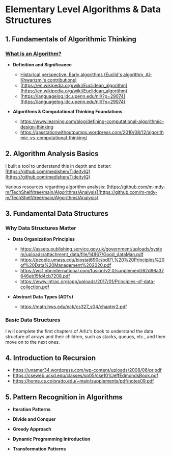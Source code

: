 # Elementary Level Algorithms & Data Structures

## 1. **Fundamentals of Algorithmic Thinking**

### [What is an Algorithm?](../my-articles/Algorithm/What%20is%20the%20algorithm-2?.md)

- **Definition and Significance**

  - [Historical perspective: Early algorithms (Euclid's algorithm, Al-Khwarizmi's contributions)](https://quantumzeitgeist.com/the-secret-life-of-algorithms-how-ancient-mathematical-ideas-power-modern-computing/)
  - [https://en.wikipedia.org/wiki/Euclidean_algorithm](https://en.wikipedia.org/wiki/Euclidean_algorithm)
  - [https://languagelog.ldc.upenn.edu/nll/?p=29074](https://languagelog.ldc.upenn.edu/nll/?p=29074)

- **Algorithms & Computational Thinking Foundations**
  - https://www.learning.com/blog/defining-computational-algorithmic-design-thinking
  - https://gasstationwithoutpumps.wordpress.com/2010/08/12/algorithmic-vs-computational-thinking/

## 2. **Algorithm Analysis Basics**

I built a tool to understand this in depth and better:
[https://github.com/medishen/TideityIQ](https://github.com/medishen/TideityIQ)

Various resources regarding algorithm analysis:
[https://github.com/m-mdy-m/TechShelf/tree/main/Algorithms/Analysis](https://github.com/m-mdy-m/TechShelf/tree/main/Algorithms/Analysis)

## 3. **Fundamental Data Structures**

### Why Data Structures Matter

- **Data Organization Principles**

  - https://assets.publishing.service.gov.uk/government/uploads/system/uploads/attachment_data/file/14867/Good_dataMan.pdf
  - https://people.umass.edu/biostat690c/pdf/1.%20%20Principles%20of%20Data%20Management%202020.pdf
  - https://ws1.nbninternational.com/fusion/v2.0/supplement/62d96a37646eb15fd4cb7208.pdf
  - https://www.intrac.org/app/uploads/2017/01/Principles-of-data-collection.pdf

- **Abstract Data Types (ADTs)**

  - https://math.hws.edu/eck/cs327_s04/chapter2.pdf

### Basic Data Structures

I will complete the first chapters of Arliz's book to understand the data structure of arrays and their children, such as stacks, queues, etc., and then move on to the next ones.

## 4. **Introduction to Recursion**

- https://unamer34.wordpress.com/wp-content/uploads/2008/06/pr.pdf
- https://cseweb.ucsd.edu/classes/sp05/cse101/JeffEdmondsBook.pdf
- https://home.cs.colorado.edu/~main/supplements/pdf/notes09.pdf

## 5. **Pattern Recognition in Algorithms**

- **Iteration Patterns**

- **Divide and Conquer**

- **Greedy Approach**

- **Dynamic Programming Introduction**

- **Transformation Patterns**
